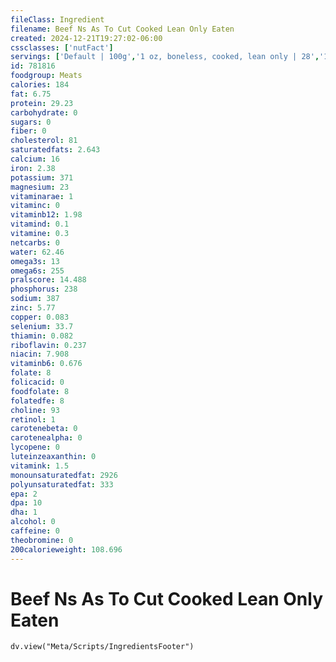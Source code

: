 ```yaml
---
fileClass: Ingredient
filename: Beef Ns As To Cut Cooked Lean Only Eaten
created: 2024-12-21T19:27:02-06:00
cssclasses: ['nutFact']
servings: ['Default | 100g','1 oz, boneless, cooked, lean only | 28','1 oz, boneless, raw, lean only (yield after cooking) | 22','1 oz, boneless, cooked (yield after fat removed) | 27','1 oz, boneless, raw (yield after cooking, fat removed) | 21','1 cubic inch, boneless, cooked, fat removed | 17','1 cup, cooked, diced | 134','1 cup, cooked, shredded | 121','1 cup, nfs | 134']
id: 781816
foodgroup: Meats
calories: 184
fat: 6.75
protein: 29.23
carbohydrate: 0
sugars: 0
fiber: 0
cholesterol: 81
saturatedfats: 2.643
calcium: 16
iron: 2.38
potassium: 371
magnesium: 23
vitaminarae: 1
vitaminc: 0
vitaminb12: 1.98
vitamind: 0.1
vitamine: 0.3
netcarbs: 0
water: 62.46
omega3s: 13
omega6s: 255
pralscore: 14.488
phosphorus: 238
sodium: 387
zinc: 5.77
copper: 0.083
selenium: 33.7
thiamin: 0.082
riboflavin: 0.237
niacin: 7.908
vitaminb6: 0.676
folate: 8
folicacid: 0
foodfolate: 8
folatedfe: 8
choline: 93
retinol: 1
carotenebeta: 0
carotenealpha: 0
lycopene: 0
luteinzeaxanthin: 0
vitamink: 1.5
monounsaturatedfat: 2926
polyunsaturatedfat: 333
epa: 2
dpa: 10
dha: 1
alcohol: 0
caffeine: 0
theobromine: 0
200calorieweight: 108.696
---
```


# Beef Ns As To Cut Cooked Lean Only Eaten

```dataviewjs
dv.view("Meta/Scripts/IngredientsFooter")
```